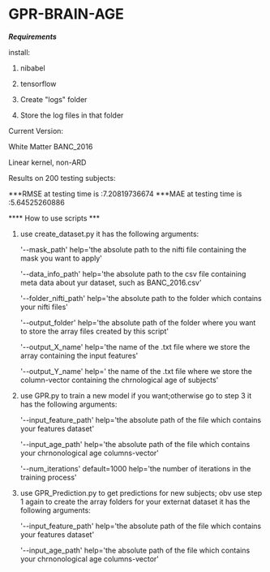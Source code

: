 # GPR-BRAIN-AGE


***Requirements***

install:
1. nibabel
2. tensorflow

1. Create "logs" folder
2. Store the log files in that folder

Current Version:

White Matter BANC_2016

Linear kernel, non-ARD

Results on 200 testing subjects:

***RMSE at testing time is :7.20819736674
***MAE at testing time is :5.64525260886


**** How to use scripts ***

1. use create_dataset.py
it has the following arguments:

	'--mask_path' help='the absolute path to the nifti file containing the mask you want to apply'
	
	'--data_info_path' help='the absolute path to the csv file containing meta data about yur dataset, such as BANC_2016.csv'
	
	'--folder_nifti_path' help='the absolute path to the folder which contains your nifti files'
	
	'--output_folder' help='the absolute path of the folder where you want to store the array files created by this script'
	
	'--output_X_name' help='the name of the .txt file where we store the array containing the input features'
	
	'--output_Y_name' help=' the name of the .txt file where we store the column-vector containing the chrnological age of subjects'

2. use GPR.py to train a new model if you want;otherwise go to step 3
it has the following arguments:

	'--input_feature_path' help='the absolute path of the file which contains your features dataset'
	
	'--input_age_path' help='the absolute path of the file which contains your chrnonological age columns-vector'
	
	'--num_iterations' default=1000 help='the number of iterations in the training process' 

3. use GPR_Prediction.py to get predictions for new subjects; obv use step 1 again to create the array folders for your externat dataset
it has the following arguments:

	'--input_feature_path' help='the absolute path of the file which contains your features dataset'
	
	'--input_age_path' help='the absolute path of the file which contains your chrnonological age columns-vector'
	





